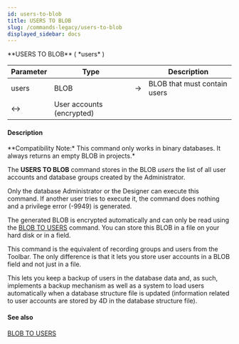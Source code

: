 ```yaml
---
id: users-to-blob
title: USERS TO BLOB
slug: /commands-legacy/users-to-blob
displayed_sidebar: docs
---
```


<!--REF #_command_.USERS TO BLOB.Syntax-->**USERS TO BLOB** ( *users* )<!-- END REF-->
<!--REF #_command_.USERS TO BLOB.Params-->
| Parameter | Type |  | Description |
| --- | --- | --- | --- |
| users | BLOB | &rarr; | BLOB that must contain users |
| <&rarr; | User accounts (encrypted) |

<!-- END REF-->

#### Description 

<!--REF #_command_.USERS TO BLOB.Summary-->**Compatibility Note:* This command only works in binary databases.<!-- END REF--> It always returns an empty BLOB in projects.* 

The **USERS TO BLOB** command stores in the BLOB *users* the list of all user accounts and database groups created by the Administrator.

Only the database Administrator or the Designer can execute this command. If another user tries to execute it, the command does nothing and a privilege error (-9949) is generated.

The generated BLOB is encrypted automatically and can only be read using the [BLOB TO USERS](blob-to-users.md) command. You can store this BLOB in a file on your hard disk or in a field.

This command is the equivalent of recording groups and users from the Toolbar. The only difference is that it lets you store user accounts in a BLOB field and not just in a file.

This lets you keep a backup of users in the database data and, as such, implements a backup mechanism as well as a system to load users automatically when a database structure file is updated (information related to user accounts are stored by 4D in the database structure file).

#### See also 

[BLOB TO USERS](blob-to-users.md)  